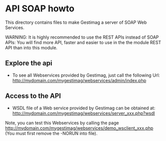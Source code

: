 API SOAP howto
==============

This directory contains files to make Gestimag a server of SOAP Web Services.

WARNING: It is highly recommended to use the REST APIs instead of SOAP APIs: You will find more API, faster and easier to use in the the module REST API than into this module. 


Explore the api
---------------

* To see all Webservices provided by Gestimag, just call the following Url:
http://mydomain.com/mygestimag/webservices/admin/index.php


Access to the API
-----------------

* WSDL file of a Web service provided by Gestimag can be obtained at:
http://mydomain.com/mygestimag/webservices/server_xxx.php?wsdl

Note, you can test this Webservices by calling the page http://mydomain.com/mygestimag/webservices/demo_wsclient_xxx.php (You must first remove the -NORUN into file).
